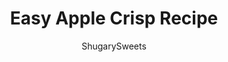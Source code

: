 ---
layout: ../../layouts/MarkdownPostLayout.astro
title: Easy Apple Crisp Recipe
author: ShugarySweets
pubDate: 2020-10-15
description: "This apple crisp recipe is made with tart granny smith apples laced with caramel and topped with a crunch crisp topped loaded with pecans. It&#x27;s sure to be a winning dish at all of your fall gatherings!"
image_url: https://www.shugarysweets.com/wp-content/uploads/2020/11/apple-crisp-caramel-ice-cream.jpg
tags: ["Desserts","American"]
calories: 440
protein: 4
carbohydrates: 66
fats: 19
fiber: 4
ingredients: ["Caramel drizzle","Vanilla ice cream","3/4 cup all-purpose flour","3/4 cup light brown sugar, packed","1/2 cup chopped pecans","1/2 cup old fashioned oats","1/4 teaspoon ground cinnamon","1/2 cup unsalted butter, melted","1/4 tsp kosher salt","6 granny smith apples, peeled, cored, and sliced","1/4 cup granulated sugar","1/4 cup light brown sugar, packed","2 tablespoons all-purpose flour","3 tablespoons caramel sauce","1 teaspoon vanilla extract","1/2 teaspoon apple pie spice","1/4 teaspoon salt"]
serves: 8
time: "1 hour 15 minutes"
prepTime: "15 minutes"
instructions: ["Preheat the oven to 350 degrees F and grease an 8x8 or small casserole dish with nonstick spray and set aside.","Add the evenly sliced apples (about ¼-inch thick), sugars, flour, caramel sauce, vanilla, apple pie spice, and salt to a large bowl and toss to combine.","Transfer the apple mixture to the greased baking dish.","In a medium bowl, mix together the topping ingredients until completely combined and sprinkle over the top of the apple mixture.","Bake for 1 hour until the top is golden brown, the apples are tender, and the juices are bubbling around the edges of the pan.","Drizzle with caramel sauce and serve with vanilla ice cream."]
nutrition: ["440 calories","66 grams carbohydrates","38 milligrams cholesterol","19 grams fat","4 grams fiber","4 grams protein","9 grams saturated fat","206 grams sodium","48 grams sugar","0 grams trans fat","9 grams unsaturated fat"]
---